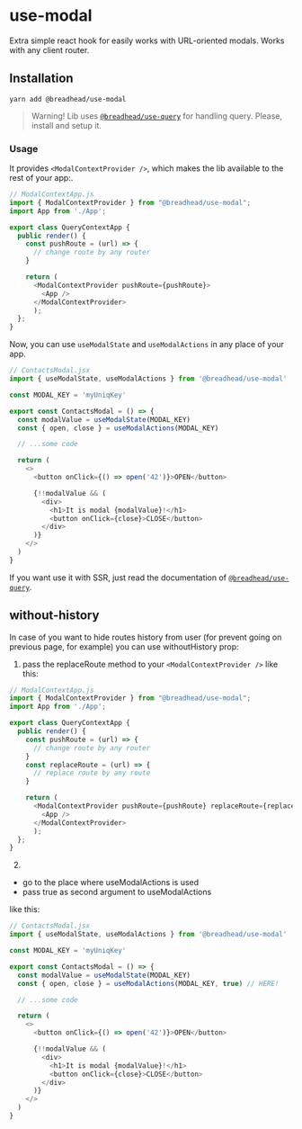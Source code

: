 # use-modal

Extra simple react hook for easily works with URL-oriented modals. Works with any client router.

## Installation

`yarn add @breadhead/use-modal`

> Warning! Lib uses [`@breadhead/use-query`](https://github.com/breadhead/use-query) for handling query. Please, install and setup it.

### Usage

It provides `<ModalContextProvider />`, which makes the lib available to the rest of your app:.

```js
// ModalContextApp.js
import { ModalContextProvider } from "@breadhead/use-modal";
import App from './App';

export class QueryContextApp {
  public render() {
    const pushRoute = (url) => {
      // change route by any router
    }

    return (
      <ModalContextProvider pushRoute={pushRoute}>
        <App />
      </ModalContextProvider>
      );
  };
}
```

Now, you can use `useModalState` and `useModalActions` in any place of your app.

```js
// ContactsModal.jsx
import { useModalState, useModalActions } from '@breadhead/use-modal'

const MODAL_KEY = 'myUniqKey'

export const ContactsModal = () => {
  const modalValue = useModalState(MODAL_KEY)
  const { open, close } = useModalActions(MODAL_KEY)

  // ...some code

  return (
    <>
      <button onClick={() => open('42')}>OPEN</button>

      {!!modalValue && (
        <div>
          <h1>It is modal {modalValue}!</h1>
          <button onClick={close}>CLOSE</button>
        </div>
      )}
    </>
  )
}
```

If you want use it with SSR, just read the documentation of [`@breadhead/use-query`](https://github.com/breadhead/use-query).

## without-history

In case of you want to hide routes history from user (for prevent going on previous page, for example) you can use withoutHistory prop:

1. pass the replaceRoute method to your `<ModalContextProvider />` like this:

```js
// ModalContextApp.js
import { ModalContextProvider } from "@breadhead/use-modal";
import App from './App';

export class QueryContextApp {
  public render() {
    const pushRoute = (url) => {
      // change route by any router
    }
    const replaceRoute = (url) => {
      // replace route by any route
    }

    return (
      <ModalContextProvider pushRoute={pushRoute} replaceRoute={replaceRoute}>
        <App />
      </ModalContextProvider>
      );
  };
}
```

2. 
- go to the place where useModalActions is used
- pass true as second argument to useModalActions

like this:

```js
// ContactsModal.jsx
import { useModalState, useModalActions } from '@breadhead/use-modal'

const MODAL_KEY = 'myUniqKey'

export const ContactsModal = () => {
  const modalValue = useModalState(MODAL_KEY)
  const { open, close } = useModalActions(MODAL_KEY, true) // HERE!

  // ...some code

  return (
    <>
      <button onClick={() => open('42')}>OPEN</button>

      {!!modalValue && (
        <div>
          <h1>It is modal {modalValue}!</h1>
          <button onClick={close}>CLOSE</button>
        </div>
      )}
    </>
  )
}
```
